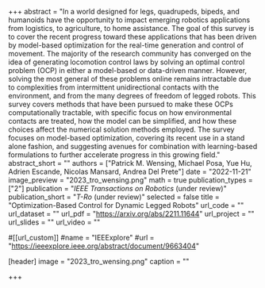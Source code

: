 +++
abstract = "In a world designed for legs, quadrupeds, bipeds, and humanoids have the opportunity to impact emerging robotics applications from logistics, to agriculture, to home assistance. The goal of this survey is to cover the recent progress toward these applications that has been driven by model-based optimization for the real-time generation and control of movement. The majority of the research community has converged on the idea of generating locomotion control laws by solving an optimal control problem (OCP) in either a model-based or data-driven manner. However, solving the most general of these problems online remains intractable due to complexities from intermittent unidirectional contacts with the environment, and from the many degrees of freedom of legged robots. This survey covers methods that have been pursued to make these OCPs computationally tractable, with specific focus on how environmental contacts are treated, how the model can be simplified, and how these choices affect the numerical solution methods employed. The survey focuses on model-based optimization, covering its recent use in a stand alone fashion, and suggesting avenues for combination with learning-based formulations to further accelerate progress in this growing field."
abstract_short = ""
authors = ["Patrick M. Wensing, Michael Posa, Yue Hu, Adrien Escande, Nicolas Mansard, Andrea Del Prete"]
date = "2022-11-21"
image_preview = "2023_tro_wensing.png"
math = true
publication_types = ["2"]
publication = "*IEEE Transactions on Robotics* (under review)"
publication_short = "*T-Ro* (under review)"
selected = false
title = "Optimization-Based Control for Dynamic Legged Robots"
url_code = ""
url_dataset = ""
url_pdf = "https://arxiv.org/abs/2211.11644"
url_project = ""
url_slides = ""
url_video = ""

#[[url_custom]]
#name = "IEEExplore"
#url = "https://ieeexplore.ieee.org/abstract/document/9663404"

[header]
image = "2023_tro_wensing.png"
caption = ""

+++
